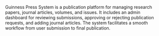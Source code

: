 Guinness Press System is a publication platform for managing research papers, journal articles, volumes, and issues. It includes an admin dashboard for reviewing submissions, approving or rejecting publication requests, and adding journal articles. The system facilitates a smooth workflow from user submission to final publication.
